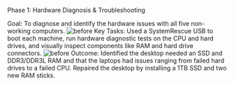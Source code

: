 Phase 1: Hardware Diagnosis & Troubleshooting

Goal: To diagnose and identify the hardware issues with all five non-working computers.
![before](images/p1.0.jpg)
Key Tasks: Used a SystemRescue USB to boot each machine, run hardware diagnostic tests on the CPU and hard drives, and visually inspect components like RAM and hard drive connectors.
![before](images/p1.1)
Outcome: Identified the desktop needed an SSD and DDR3/DDR3L RAM and that the laptops had issues ranging from failed hard drives to a failed CPU. Repaired the desktop by installing a 1TB SSD and two new RAM sticks.
